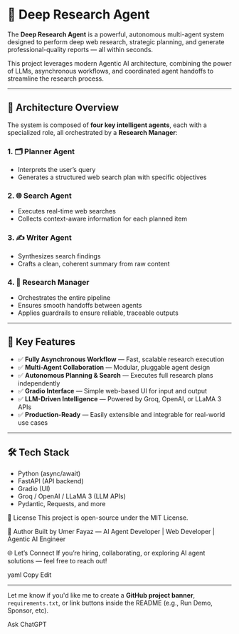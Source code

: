 # 🤖 Deep Research Agent

The **Deep Research Agent** is a powerful, autonomous multi-agent system designed to perform deep web research, strategic planning, and generate professional-quality reports — all within seconds.

This project leverages modern Agentic AI architecture, combining the power of LLMs, asynchronous workflows, and coordinated agent handoffs to streamline the research process.

---

## 🧩 Architecture Overview

The system is composed of **four key intelligent agents**, each with a specialized role, all orchestrated by a **Research Manager**:

### 1. 🗂️ Planner Agent
- Interprets the user’s query
- Generates a structured web search plan with specific objectives

### 2. 🌐 Search Agent
- Executes real-time web searches
- Collects context-aware information for each planned item

### 3. ✍️ Writer Agent
- Synthesizes search findings
- Crafts a clean, coherent summary from raw content

### 4. 🧠 Research Manager
- Orchestrates the entire pipeline
- Ensures smooth handoffs between agents
- Applies guardrails to ensure reliable, traceable outputs

---

## 🚀 Key Features

- ✅ **Fully Asynchronous Workflow** — Fast, scalable research execution  
- ✅ **Multi-Agent Collaboration** — Modular, pluggable agent design  
- ✅ **Autonomous Planning & Search** — Executes full research plans independently  
- ✅ **Gradio Interface** — Simple web-based UI for input and output  
- ✅ **LLM-Driven Intelligence** — Powered by Groq, OpenAI, or LLaMA 3 APIs  
- ✅ **Production-Ready** — Easily extensible and integrable for real-world use cases

---

## 🛠️ Tech Stack

- Python (async/await)
- FastAPI (API backend)
- Gradio (UI)
- Groq / OpenAI / LLaMA 3 (LLM APIs)
- Pydantic, Requests, and more


📄 License
This project is open-source under the MIT License.

📢 Author
Built by Umer Fayaz — AI Agent Developer | Web Developer | Agentic AI Engineer

🌐 Let’s Connect
If you’re hiring, collaborating, or exploring AI agent solutions — feel free to reach out!

yaml
Copy
Edit

---

Let me know if you'd like me to create a **GitHub project banner**, `requirements.txt`, or link buttons inside the README (e.g., Run Demo, Sponsor, etc).








Ask ChatGPT
